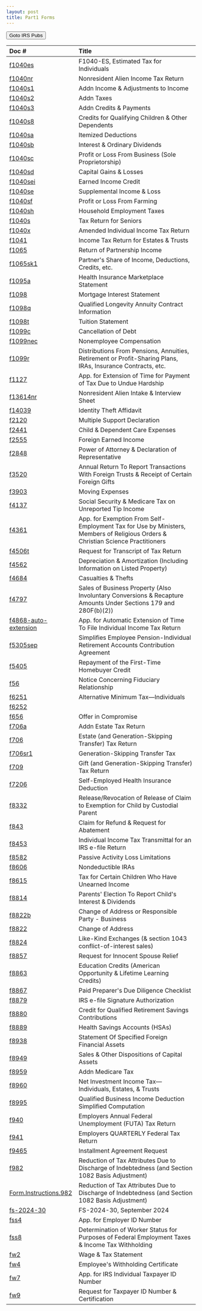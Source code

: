 ```yaml
---
layout: post
title: Part1 Forms
---
```


<script> function button1() { window.open(https://www.irs.gov/forms-pubs); } </script>
<button onclick="button1()">Goto IRS Pubs</button>

| Doc # | Title |
|:--|:--|
| [f1040es](/ea/pmd/view.f1040es) | F1040-ES, Estimated Tax for Individuals |
| [f1040nr](/ea/pmd/view.f1040nr) |  Nonresident Alien Income Tax Return |
| [f1040s1](/ea/pmd/view.f1040s1) | Addn Income & Adjustments to Income |
| [f1040s2](/ea/pmd/view.f1040s2) | Addn Taxes |
| [f1040s3](/ea/pmd/view.f1040s3) | Addn Credits & Payments |
| [f1040s8](/ea/pmd/view.f1040s8) | Credits for Qualifying Children & Other Dependents |
| [f1040sa](/ea/pmd/view.f1040sa) | Itemized Deductions |
| [f1040sb](/ea/pmd/view.f1040sb) | Interest & Ordinary Dividends |
| [f1040sc](/ea/pmd/view.f1040sc) | Profit or Loss From Business (Sole Proprietorship) |
| [f1040sd](/ea/pmd/view.f1040sd) | Capital Gains & Losses |
| [f1040sei](/ea/pmd/view.f1040sei) | Earned Income Credit  |
| [f1040se](/ea/pmd/view.f1040se) | Supplemental Income & Loss |
| [f1040sf](/ea/pmd/view.f1040sf) | Profit or Loss From Farming |
| [f1040sh](/ea/pmd/view.f1040sh) | Household Employment Taxes |
| [f1040s](/ea/pmd/view.f1040s) |  Tax Return for Seniors |
| [f1040x](/ea/pmd/view.f1040x) | Amended  Individual Income Tax Return |
| [f1041](/ea/pmd/view.f1041) |  Income Tax Return for Estates & Trusts |
| [f1065](/ea/pmd/view.f1065) |  Return of Partnership Income |
| [f1065sk1](/ea/pmd/view.f1065sk1) | Partner's Share of Income, Deductions, Credits, etc. |
| [f1095a](/ea/pmd/view.f1095a) | Health Insurance Marketplace Statement |
| [f1098](/ea/pmd/view.f1098) | Mortgage Interest Statement  |
| [f1098q](/ea/pmd/view.f1098q) | Qualified Longevity Annuity Contract Information |
| [f1098t](/ea/pmd/view.f1098t) | Tuition Statement |
| [f1099c](/ea/pmd/view.f1099c) | Cancellation of Debt |
| [f1099nec](/ea/pmd/view.f1099nec) | Nonemployee Compensation |
| [f1099r](/ea/pmd/view.f1099r) | Distributions From Pensions, Annuities, Retirement or Profit-Sharing Plans, IRAs, Insurance Contracts, etc. |
| [f1127](/ea/pmd/view.f1127) | App. for Extension of Time for Payment of Tax Due to Undue Hardship |
| [f13614nr](/ea/pmd/view.f13614nr) | Nonresident Alien Intake & Interview Sheet |
| [f14039](/ea/pmd/view.f14039) | Identity Theft Affidavit |
| [f2120](/ea/pmd/view.f2120) | Multiple Support Declaration |
| [f2441](/ea/pmd/view.f2441) | Child & Dependent Care Expenses |
| [f2555](/ea/pmd/view.f2555) | Foreign Earned Income |
| [f2848](/ea/pmd/view.f2848) | Power of Attorney & Declaration of Representative |
| [f3520](/ea/pmd/view.f3520) | Annual Return To Report Transactions With Foreign Trusts & Receipt of Certain Foreign Gifts |
| [f3903](/ea/pmd/view.f3903) | Moving Expenses |
| [f4137](/ea/pmd/view.f4137) | Social Security & Medicare Tax on Unreported Tip Income |
| [f4361](/ea/pmd/view.f4361) | App. for Exemption From Self-Employment Tax for Use by Ministers, Members of Religious Orders & Christian Science Practitioners |
| [f4506t](/ea/pmd/view.f4506t) | Request for Transcript of Tax Return |
| [f4562](/ea/pmd/view.f4562) | Depreciation & Amortization (Including Information on Listed Property) |
| [f4684](/ea/pmd/view.f4684) | Casualties & Thefts |
| [f4797](/ea/pmd/view.f4797) | Sales of Business Property (Also Involuntary Conversions & Recapture Amounts Under Sections 179 and 280F(b)(2)) |
| [f4868-auto-extension](/ea/pmd/view.f4868-auto-extension) | App. for Automatic Extension of Time To File  Individual Income Tax Return |
| [f5305sep](/ea/pmd/view.f5305sep) | Simplifies Employee Pension-Individual Retirement Accounts Contribution Agreement |
| [f5405](/ea/pmd/view.f5405) | Repayment of the First-Time Homebuyer Credit |
| [f56](/ea/pmd/view.f56) | Notice Concerning Fiduciary Relationship |
| [f6251](/ea/pmd/view.f6251) | Alternative Minimum Tax—Individuals |
| [f6252](/ea/pmd/view.f6252) |  |
| [f656](/ea/pmd/view.f656) | Offer in Compromise |
| [f706a](/ea/pmd/view.f706a) |  Addn Estate Tax Return |
| [f706](/ea/pmd/view.f706) |  Estate (and Generation-Skipping Transfer) Tax Return |
| [f706sr1](/ea/pmd/view.f706sr1) | Generation-Skipping Transfer Tax |
| [f709](/ea/pmd/view.f709) |  Gift (and Generation-Skipping Transfer) Tax Return |
| [f7206](/ea/pmd/view.f7206) | Self-Employed Health Insurance Deduction |
| [f8332](/ea/pmd/view.f8332) | Release/Revocation of Release of Claim to Exemption for Child by Custodial Parent |
| [f843](/ea/pmd/view.f843) | Claim for Refund & Request for Abatement |
| [f8453](/ea/pmd/view.f8453) |  Individual Income Tax Transmittal for an IRS e-file Return |
| [f8582](/ea/pmd/view.f8582) | Passive Activity Loss Limitations |
| [f8606](/ea/pmd/view.f8606) | Nondeductible IRAs |
| [f8615](/ea/pmd/view.f8615) | Tax for Certain Children Who Have Unearned Income  |
| [f8814](/ea/pmd/view.f8814) | Parents' Election To Report Child's Interest & Dividends |
| [f8822b](/ea/pmd/view.f8822b) | Change of Address or Responsible Party - Business |
| [f8822](/ea/pmd/view.f8822) | Change of Address |
| [f8824](/ea/pmd/view.f8824) | Like-Kind Exchanges (& section 1043 conflict-of-interest sales) |
| [f8857](/ea/pmd/view.f8857) | Request for Innocent Spouse Relief  |
| [f8863](/ea/pmd/view.f8863) | Education Credits (American Opportunity & Lifetime Learning Credits) |
| [f8867](/ea/pmd/view.f8867) | Paid Preparer's Due Diligence Checklist |
| [f8879](/ea/pmd/view.f8879) | IRS e-file Signature Authorization |
| [f8880](/ea/pmd/view.f8880) | Credit for Qualified Retirement Savings Contributions |
| [f8889](/ea/pmd/view.f8889) | Health Savings Accounts (HSAs) |
| [f8938](/ea/pmd/view.f8938) | Statement Of Specified Foreign Financial Assets |
| [f8949](/ea/pmd/view.f8949) | Sales & Other Dispositions of Capital Assets |
| [f8959](/ea/pmd/view.f8959) | Addn Medicare Tax |
| [f8960](/ea/pmd/view.f8960) | Net Investment Income Tax—Individuals, Estates, & Trusts |
| [f8995](/ea/pmd/view.f8995) | Qualified Business Income Deduction Simplified Computation |
| [f940](/ea/pmd/view.f940) | Employers Annual Federal Unemployment (FUTA) Tax Return |
| [f941](/ea/pmd/view.f941) | Employers QUARTERLY Federal Tax Return |
| [f9465](/ea/pmd/view.f9465) | Installment Agreement Request |
| [f982](/ea/pmd/view.f982) | Reduction of Tax Attributes Due to Discharge of Indebtedness (and Section 1082 Basis Adjustment) |
| [Form.Instructions.982](/ea/pmd/view.Form.Instructions.982) | Reduction of Tax Attributes Due to Discharge of Indebtedness (and Section 1082 Basis Adjustment) |
| [fs-2024-30](/ea/pmd/view.fs-2024-30) | FS-2024-30, September 2024 |
| [fss4](/ea/pmd/view.fss4) | App. for Employer ID Number |
| [fss8](/ea/pmd/view.fss8) | Determination of Worker Status for Purposes of Federal Employment Taxes & Income Tax Withholding |
| [fw2](/ea/pmd/view.fw2) | Wage & Tax Statement |
| [fw4](/ea/pmd/view.fw4) | Employee's Withholding Certificate |
| [fw7](/ea/pmd/view.fw7) | App. for IRS Individual Taxpayer ID Number |
| [fw9](/ea/pmd/view.fw9) | Request for Taxpayer ID Number & Certification |

